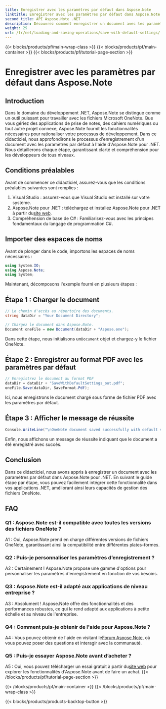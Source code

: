 ```yaml
---
title: Enregistrer avec les paramètres par défaut dans Aspose.Note
linktitle: Enregistrer avec les paramètres par défaut dans Aspose.Note
second_title: API Aspose.Note .NET
description: Découvrez comment enregistrer un document avec les paramètres par défaut dans Aspose.Note pour .NET grâce à un guide étape par étape.
weight: 29
url: /fr/net/loading-and-saving-operations/save-with-default-settings/
---
```


{{< blocks/products/pf/main-wrap-class >}}
{{< blocks/products/pf/main-container >}}
{{< blocks/products/pf/tutorial-page-section >}}

# Enregistrer avec les paramètres par défaut dans Aspose.Note

## Introduction

Dans le domaine du développement .NET, Aspose.Note se distingue comme un outil puissant pour travailler avec les fichiers Microsoft OneNote. Que vous gériez des applications de prise de notes, des cahiers numériques ou tout autre projet connexe, Aspose.Note fournit les fonctionnalités nécessaires pour rationaliser votre processus de développement. Dans ce didacticiel, nous approfondirons le processus d'enregistrement d'un document avec les paramètres par défaut à l'aide d'Aspose.Note pour .NET. Nous détaillerons chaque étape, garantissant clarté et compréhension pour les développeurs de tous niveaux.

## Conditions préalables

Avant de commencer ce didacticiel, assurez-vous que les conditions préalables suivantes sont remplies :

1. Visual Studio : assurez-vous que Visual Studio est installé sur votre système.
2.  Aspose.Note pour .NET : téléchargez et installez Aspose.Note pour .NET à partir du[site web](https://releases.aspose.com/note/net/).
3. Compréhension de base de C# : Familiarisez-vous avec les principes fondamentaux du langage de programmation C#.

## Importer des espaces de noms

Avant de plonger dans le code, importons les espaces de noms nécessaires :

```csharp
using System.IO;
using Aspose.Note;
using System;
```

Maintenant, décomposons l'exemple fourni en plusieurs étapes :

## Étape 1 : Charger le document

```csharp
// Le chemin d'accès au répertoire des documents.
string dataDir = "Your Document Directory";

// Chargez le document dans Aspose.Note.
Document oneFile = new Document(dataDir + "Aspose.one");
```

 Dans cette étape, nous initialisons un`Document` objet et chargez-y le fichier OneNote.

## Étape 2 : Enregistrer au format PDF avec les paramètres par défaut

```csharp
// Enregistrez le document au format PDF
dataDir = dataDir + "SaveWithDefaultSettings_out.pdf";
oneFile.Save(dataDir, SaveFormat.Pdf);
```

Ici, nous enregistrons le document chargé sous forme de fichier PDF avec les paramètres par défaut.

## Étape 3 : Afficher le message de réussite

```csharp
Console.WriteLine("\nOneNote document saved successfully with default settings.\nFile saved at " + dataDir); 
```

Enfin, nous affichons un message de réussite indiquant que le document a été enregistré avec succès.

## Conclusion

Dans ce didacticiel, nous avons appris à enregistrer un document avec les paramètres par défaut dans Aspose.Note pour .NET. En suivant le guide étape par étape, vous pouvez facilement intégrer cette fonctionnalité dans vos applications .NET, améliorant ainsi leurs capacités de gestion des fichiers OneNote.

## FAQ

### Q1 : Aspose.Note est-il compatible avec toutes les versions des fichiers OneNote ?

A1 : Oui, Aspose.Note prend en charge différentes versions de fichiers OneNote, garantissant ainsi la compatibilité entre différentes plates-formes.

### Q2 : Puis-je personnaliser les paramètres d’enregistrement ?

A2 : Certainement ! Aspose.Note propose une gamme d'options pour personnaliser les paramètres d'enregistrement en fonction de vos besoins.

### Q3 : Aspose.Note est-il adapté aux applications de niveau entreprise ?

A3 : Absolument ! Aspose.Note offre des fonctionnalités et des performances robustes, ce qui le rend adapté aux applications à petite échelle et au niveau de l'entreprise.

### Q4 : Comment puis-je obtenir de l'aide pour Aspose.Note ?

 A4 : Vous pouvez obtenir de l'aide en visitant le[Forum Aspose.Note](https://forum.aspose.com/c/note/28), où vous pouvez poser des questions et interagir avec la communauté.

### Q5 : Puis-je essayer Aspose.Note avant d’acheter ?

 A5 : Oui, vous pouvez télécharger un essai gratuit à partir du[site web](https://releases.aspose.com/) pour explorer les fonctionnalités d'Aspose.Note avant de faire un achat.
{{< /blocks/products/pf/tutorial-page-section >}}

{{< /blocks/products/pf/main-container >}}
{{< /blocks/products/pf/main-wrap-class >}}

{{< blocks/products/products-backtop-button >}}
